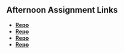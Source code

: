 ## Afternoon Assignment Links

* **[Repo](https://github.com/dafoebriden/<ASSIGNMENT_REPO>)**
* **[Repo](https://github.com/dafoebriden/Cool-Site)**
* **[Repo](https://github.com/dafoebriden/Turbines-Tailwheels)**
* **[Repo](https://github.com/dafoebriden/Team-Site-Knight-Studios)**
